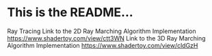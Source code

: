 # This is the README...
Ray Tracing
Link to the 2D Ray Marching Algorithm Implementation https://www.shadertoy.com/view/ctt3WN
Link to the 3D Ray Marching Algorithm Implementation https://www.shadertoy.com/view/cldGzH
